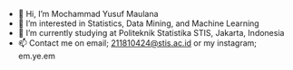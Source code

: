 - 👋 Hi, I’m Mochammad Yusuf Maulana
- 👀 I’m interested in Statistics, Data Mining, and Machine Learning
- 🌱 I’m currently studying at Politeknik Statistika STIS, Jakarta, Indonesia
- 📫 Contact me on email; 211810424@stis.ac.id or my instagram; em.ye.em

<!---
emyeem/emyeem is a ✨ special ✨ repository because its `README.md` (this file) appears on your GitHub profile.
You can click the Preview link to take a look at your changes.
--->
